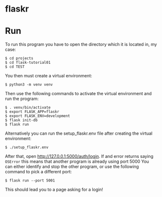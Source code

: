 # flaskr

# Run
To run this program you have to open the directory which it is located in, my case:
```
$ cd projects
$ cd flask-tutorial01
$ cd TEST
```
You then must create a virtual environment:
```
$ python3 -m venv venv
```
Then use the following commands to activate the virtual environment and run the program:
```
$ . venv/bin/activate
$ export FLASK_APP=flaskr
$ export FLASK_ENV=development
$ flask init-db
$ flask run
```

Alternatively you can run the setup_flaskr.env file after creating the virtual environment:
```
$ ./setup_flaskr.env
```

After that, open http://127.0.0.1:5000/auth/login.
If and error returns saying ```OSError``` this means that another program is already using port 5000
You can either identify and stop the other program, or use the following command to pick a different port:
```
$ flask run --port 5001
```

This should lead you to a page asking for a login!

